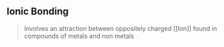 ## Ionic Bonding

> Involves an attraction between oppositely charged [[Ion]]
> found in compounds of metals and non metals